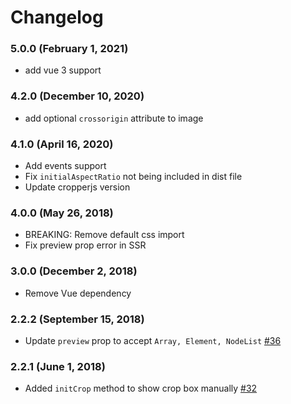 # Changelog

### 5.0.0 (February 1, 2021)
 - add vue 3 support

### 4.2.0 (December 10, 2020)
 - add optional `crossorigin` attribute to image

### 4.1.0 (April 16, 2020)
 - Add events support
 - Fix `initialAspectRatio` not being included in dist file
 - Update cropperjs version

### 4.0.0 (May 26, 2018)
 - BREAKING: Remove default css import
 - Fix preview prop error in SSR

### 3.0.0 (December 2, 2018)
 - Remove Vue dependency

### 2.2.2 (September 15, 2018)
 - Update `preview` prop to accept `Array, Element, NodeList` [#36](https://github.com/Agontuk/vue-cropperjs/pull/36)

### 2.2.1 (June 1, 2018)
 - Added `initCrop` method to show crop box manually [#32](https://github.com/Agontuk/vue-cropperjs/pull/32)
